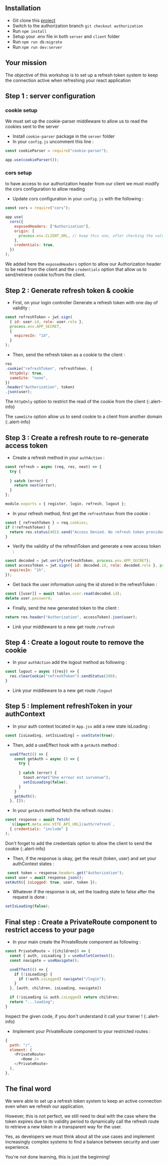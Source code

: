 ## Installation

- Git clone this [project](https://github.com/WildCodeSchool-2024-02/2023-09-JS-Paris-jobApp)
- Switch to the authorization branch `git checkout authorization`
- Run `npm install`
- Setup your .env file in both `server` and `client` folder
- Run `npm run db:migrate`
- Run `npm run dev:server`

## Your mission

The objective of this workshop is to set up a refresh token system to keep the connection active when refreshing your react application

## Step 1 : server configuration

### cookie setup

We must set up the cookie-parser middleware to allow us to read the cookies sent to the server

- Install `cookie-parser` package in the `server` folder
- In your `config.js` uncomment this line : 

```js
const cookieParser = require("cookie-parser");

app.use(cookieParser());
```

### cors setup 

to have access to our authorization header from our client we must modify the cors configuration to allow reading

- Update cors configuration in your `config.js` with the following : 

```js
const cors = require("cors");

app.use(
  cors({
    exposedHeaders: ["Authorization"],
    origin: [
      process.env.CLIENT_URL, // keep this one, after checking the value in `server/.env`
    ],
    credentials: true,
  })
);
```

We added here the `exposedHeaders` option to allow our Authorization header to be read from the client and the `credentials` option that allow us to send/retrieve cookie to/from the client.

## Step 2 : Generate refresh token & cookie

- First, on your login controller Generate a refresh token with one day of validity :

```js
const refreshToken = jwt.sign(
  { id: user.id, role: user.role },
  process.env.APP_SECRET,
  {
    expiresIn: "1d",
  }
);
```

- Then, send the refresh token as a cookie to the client :

```js
res
.cookie("refreshToken", refreshToken, {
  httpOnly: true,
  sameSite: "none",
})
.header("Authorization", token)
.json(user);
```
The `httpOnly` option to restrict the read of the cookie from the client
{:.alert-info}

The `sameSite` option allow us to send cookie to a client from another domain
{:.alert-info}

## Step 3 : Create a refresh route to re-generate access token

- Create a refresh method in your `authAction` : 

```js
const refresh = async (req, res, next) => {
  try {
    
  } catch (error) {
    return next(error);
  }
};

module.exports = { register, login, refresh, logout };
```

- In your refresh method, first get the `refreshToken` from the cookie :

```js
const { refreshToken } = req.cookies;
if (!refreshToken) {
  return res.status(401).send("Access Denied. No refresh token provided.");
}
```

- Verify the validity of the refreshToken and generate a new access token : 

```js
const decoded = jwt.verify(refreshToken, process.env.APP_SECRET);
const accessToken = jwt.sign({ id: decoded.id, role: decoded.role }, process.env.APP_SECRET, {
  expiresIn: "1h",
});
```

- Get back the user information using the id stored in the refreshToken : 

```js
const [[user]] = await tables.user.read(decoded.id);
delete user.password;
```

- Finally, send the new generated token to the client : 

```js
return res.header("Authorization", accessToken).json(user);
```

- Link your middleware to a new get route `/refresh`

## Step 4 : Create a logout route to remove the cookie 

- In your `authAction` add the logout method as following : 

```js
const logout = async ({res}) => {
  res.clearCookie("refreshToken").sendStatus(200);
}
```

- Link your middleware to a new get route `/logout`

## Step 5 : Implement refreshToken in your authContext

- In your auth context located in `App.jsx` add a new state isLoading :

```js
const [isLoading, setIsLoading] = useState(true);
```

- Then, add a useEffect hook with a `getAuth` method : 

```js
  useEffect(() => {
    const getAuth = async () => {
      try {
        
      } catch (error) {
        toast.error("Une erreur est survenue");
        setIsLoading(false);
      }
    }
    getAuth();
  }, []);
```

- In your `getAuth` method fetch the refresh routes : 

```js
const response = await fetch(
  `${import.meta.env.VITE_API_URL}/auth/refresh`,
  { credentials: "include" }
);
```
Don't forget to add the credentials option to allow the client to send the cookie
{:.alert-info}


- Then, if the response is okay, get the result (token, user) and set your authContext states : 

```js
 const token = response.headers.get("Authorization");
const user = await response.json();
setAuth({ isLogged: true, user, token });
```

- Whatever if the response is ok, set the loading state to false after the request is done :

```js
setIsLoading(false);
```

## Final step : Create a PrivateRoute component to restrict access to your page

- In your main create the PrivateRoute component as following : 

```js
const PrivateRoute = ({children}) => {
  const { auth, isLoading } = useOutletContext();
  const navigate = useNavigate();

  useEffect(() => {
    if (!isLoading) {
      if (!auth.isLogged) navigate("/login");
    }
  }, [auth, children, isLoading, navigate])

  if (!isLoading && auth.isLogged) return children;
  return "...loading";
}
```

Inspect the given code, if you don't understand it call your trainer !
{:.alert-info}

- Implement your PrivateRoute component to your restricted routes : 

```js
{
  path: "/",
  element: (
    <PrivateRoute>
       <Home />
    </PrivateRoute>
  ),
},
```

## The final word

We were able to set up a refresh token system to keep an active connection even when we refresh our application. 

However, this is not perfect, we still need to deal with the case where the token expires due to its validity period to dynamically call the refresh route to retrieve a new token in a transparent way for the user. 

Yes, as developers we must think about all the use cases and implement increasingly complex systems to find a balance between security and user experience. 

You're not done learning, this is just the beginning!